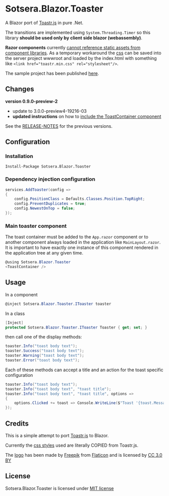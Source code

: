 # Sotsera.Blazor.Toaster

A Blazor port of [Toastr.js](https://github.com/CodeSeven/toastr/) in pure .Net. 

The transitions are implemented using `System.Threading.Timer` so this library __should be used only by client side blazor (webassembly)__.

__Razor components__ currently [cannot reference static assets from component libraries](https://blogs.msdn.microsoft.com/webdev/2019/01/29/aspnet-core-3-preview-2/#sharing-component-libraries).
As a temporary workaround the [css](https://raw.githubusercontent.com/sotsera/sotsera.blazor.toaster/master/src/Sotsera.Blazor.Toaster/Content/toastr.min.css)
can be saved into the server project wwwroot and loaded by the index.html with something like `<link href="toastr.min.css" rel="stylesheet"/>`.

The sample project has been published [here](https://blazor-toaster.sotsera.com/).

## Changes

__version 0.9.0-preview-2__
- update to 3.0.0-preview4-19216-03
- __updated instructions__ on how to [include the ToastContainer component](#main-toaster-component)

See the [RELEASE-NOTES](https://github.com/sotsera/sotsera.blazor.toaster/blob/master/RELEASE-NOTES.md) for the previous versions.

## Configuration

### Installation

`Install-Package Sotsera.Blazor.Toaster`

### Dependency injection configuration

```c#
services.AddToaster(config =>
{
    config.PositionClass = Defaults.Classes.Position.TopRight;
    config.PreventDuplicates = true;
    config.NewestOnTop = false;
});
```

### Main toaster component 

The toast container must be added to the `App.razor` component or to another component always loaded in the application like `MainLayout.razor`. It is important to have exactly one instance of this component rendered in the application tree at any given time.

```c#
@using Sotsera.Blazor.Toaster
<ToastContainer />
```

## Usage

In a component

```c#
@inject Sotsera.Blazor.Toaster.IToaster toaster
```

In a class

```c#
[Inject] 
protected Sotsera.Blazor.Toaster.IToaster Toaster { get; set; }
```

then call one of the display methods:

```c#
toaster.Info("toast body text");
toaster.Success("toast body text");
toaster.Warning("toast body text");
toaster.Error("toast body text");
```

Each of these methods can accept a title and an action for the toast specific configuration

```c#
toaster.Info("toast body text");
toaster.Info("toast body text", "toast title");
toaster.Info("toast body text", "toast title", options =>
{
    options.Clicked += toast => Console.WriteLine($"Toast '{toast.Message}' Clicked!");
});
```

## Credits

This is a simple attempt to port [Toastr.js](https://github.com/CodeSeven/toastr/) to Blazor.

Currently the [css styles](https://github.com/CodeSeven/toastr/blob/50092cc604850a16c985520b63df184d3e0b4086/build/toastr.min.css) used are literally COPIED from Toastr.js.

The [logo](https://www.flaticon.com/free-icon/breakfast_1381870) has been made by [Freepik](https://www.freepik.com/) from [Flaticon](https://www.flaticon.com/) and is licensed by [CC 3.0 BY](http://creativecommons.org/licenses/by/3.0/)


## License

Sotsera.Blazor.Toaster is licensed under [MIT license](http://www.opensource.org/licenses/mit-license.php)
